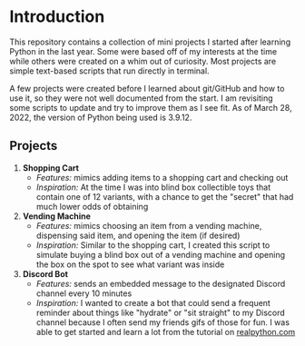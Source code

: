 # Introduction
This repository contains a collection of mini projects I started after learning Python in the last year. Some were based off of my interests at the time while others were created on a whim out of curiosity. Most projects are simple text-based scripts that run directly in terminal.

A few projects were created before I learned about git/GitHub and how to use it, so they were not well documented from the start. I am revisiting some scripts to update and try to improve them as I see fit. As of March 28, 2022, the version of Python being used is 3.9.12. 

## Projects

1) **Shopping Cart**
   * *Features:* mimics adding items to a shopping cart and checking out
   * *Inspiration:* At the time I was into blind box collectible toys that contain one of 12 variants, with a chance to get the "secret" that had much lower odds of obtaining
2) **Vending Machine**
   * *Features:* mimics choosing an item from a vending machine, dispensing said item, and opening the item (if desired)
   * *Inspiration:* Similar to the shopping cart, I created this script to simulate buying a blind box out of a vending machine and opening the box on the spot to see what variant was inside
3) **Discord Bot**
   * *Features:* sends an embedded message to the designated Discord channel every 10 minutes
   * *Inspiration:* I wanted to create a bot that could send a frequent reminder about things like "hydrate" or "sit straight" to my Discord channel because I often send my friends gifs of those for fun. I was able to get started and learn a lot from the tutorial on [realpython.com](https://realpython.com/how-to-make-a-discord-bot-python/) 


